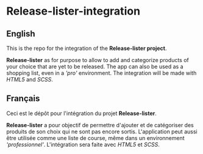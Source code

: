 # Release-lister-integration

## English

This is the repo for the integration of the **Release-lister project**.

**Release-lister** as for purpose to allow to add and categorize products of your choice that are yet to be released.
The app can also be used as a shopping list, even in a *'pro'* environment.
The integration will be made with *HTML5* and *SCSS*.

## Français

Ceci est le dépôt pour l'intégration du projet **Release-lister**.

**Release-lister** a pour objectif de permettre d'ajouter et de catégoriser des produits de son choix qui ne sont pas encore sortis.
L'application peut aussi être utilisée comme une liste de course, même dans un environnement *'professionnel'*.
L'intégration sera faite avec *HTML5* et *SCSS*.
